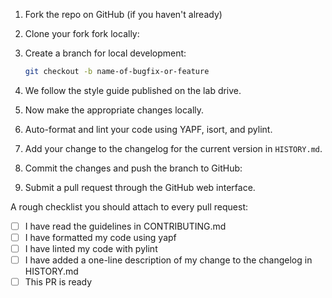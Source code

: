 1. Fork the repo on GitHub (if you haven't already)
1. Clone your fork fork locally:
1. Create a branch for local development:

   ```bash
   git checkout -b name-of-bugfix-or-feature
   ```
1. We follow the style guide published on the lab drive.

1. Now make the appropriate changes locally. 

1. Auto-format and lint your code using YAPF, isort, and pylint. 

1. Add your change to the changelog for the current version in `HISTORY.md`.

1. Commit the changes and push the branch to GitHub:

1. Submit a pull request through the GitHub web interface.


A rough checklist you should attach to every pull request:

- [ ]  I have read the guidelines in
CONTRIBUTING.md
- [ ]  I have formatted my code using yapf
- [ ]  I have linted my code with pylint
- [ ]  I have added a one-line description of my change to the changelog in HISTORY.md
- [ ]  This PR is ready
